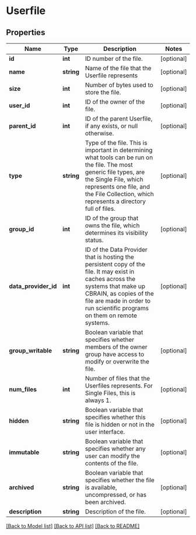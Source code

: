 # Userfile

## Properties
Name | Type | Description | Notes
------------ | ------------- | ------------- | -------------
**id** | **int** | ID number of the file. | [optional] 
**name** | **string** | Name of the file that the Userfile represents | [optional] 
**size** | **int** | Number of bytes used to store the file. | [optional] 
**user_id** | **int** | ID of the owner of the file. | [optional] 
**parent_id** | **int** | ID of the parent Userfile, if any exists, or null otherwise. | [optional] 
**type** | **string** | Type of the file. This is important in determining what tools can be run on the file. The most generic file types, are the Single File, which represents one file, and the File Collection, which represents a directory full of files. | [optional] 
**group_id** | **int** | ID of the group that owns the file, which determines its visibility status. | [optional] 
**data_provider_id** | **int** | ID of the Data Provider that is hosting the persistent copy of the file. It may exist in caches across the systems that make up CBRAIN, as copies of the file are made in order to run scientific programs on them on remote systems. | [optional] 
**group_writable** | **string** | Boolean variable that specifies whether members of the owner group have access to modify or overwrite the file. | [optional] 
**num_files** | **int** | Number of files that the Userfiles represents. For Single Files, this is always 1. | [optional] 
**hidden** | **string** | Boolean variable that specifies whether this file is hidden or not in the user interface. | [optional] 
**immutable** | **string** | Boolean variable that specifies whether any user can modify the contents of the file. | [optional] 
**archived** | **string** | Boolean variable that specifies whether the file is available, uncompressed, or has been archived. | [optional] 
**description** | **string** | Description of the file. | [optional] 

[[Back to Model list]](../README.md#documentation-for-models) [[Back to API list]](../README.md#documentation-for-api-endpoints) [[Back to README]](../README.md)


